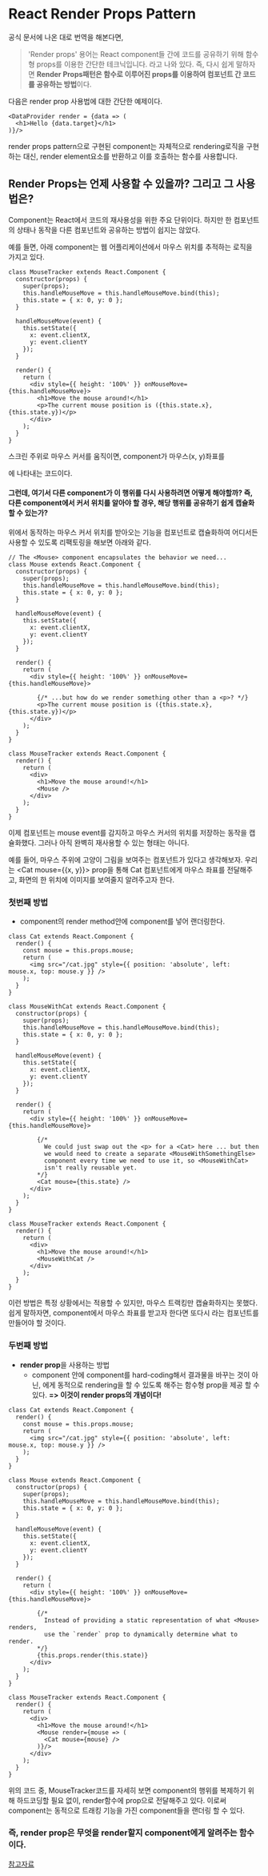 # React Render Props Pattern
공식 문서에 나온 대로 번역을 해본다면,
> 'Render props' 용어는 React component들 간에 코드를 공유하기 위해 함수형 props를 이용한 간단한 테크닉입니다.
라고 나와 있다.
즉, 다시 쉽게 말하자면 **Render Props패턴은 함수로 이루어진 props를 이용하여 컴포넌트 간 코드를 공유하는 방법**이다.
  
다음은 render prop 사용법에 대한 간단한 예제이다.
```
<DataProvider render = {data => (
  <h1>Hello {data.target}</h1>
)}/>
```
render props pattern으로 구현된 component는 자체적으로 rendering로직을 구현하는 대신, 
render element요소를 반환하고 이를 호출하는 함수를 사용합니다.

## Render Props는 언제 사용할 수 있을까? 그리고 그 사용법은?
Component는 React에서 코드의 재사용성을 위한 주요 단위이다. 하지만 한 컴포넌트의 상태나 동작을 다른 컴포넌트와 공유하는 방법이 쉽지는 않았다.
   
예를 들면, 아래 component는 웹 어플리케이션에서 마우스 위치를 추적하는 로직을 가지고 있다.
```
class MouseTracker extends React.Component {
  constructor(props) {
    super(props);
    this.handleMouseMove = this.handleMouseMove.bind(this);
    this.state = { x: 0, y: 0 };
  }

  handleMouseMove(event) {
    this.setState({
      x: event.clientX,
      y: event.clientY
    });
  }

  render() {
    return (
      <div style={{ height: '100%' }} onMouseMove={this.handleMouseMove}>
        <h1>Move the mouse around!</h1>
        <p>The current mouse position is ({this.state.x}, {this.state.y})</p>
      </div>
    );
  }
}
```
스크린 주위로 마우스 커서를 움직이면, component가 마우스(x, y)좌표를 <p>에 나타내는 코드이다.
  
#### 그런데, 여기서 다른 component가 이 행위를 다시 사용하려면 어떻게 해야할까? 즉, 다른 component에서 커서 위치를 알아야 할 경우, 해당 행위를 공유하기 쉽게 캡슐화 할 수 있는가?
  
위에서 동작하는 마우스 커서 위치를 받아오는 기능을 <Mouse>컴포넌트로 캡슐화하여 어디서든 사용할 수 있도록 리팩토링을 해보면 아래와 같다.
  
```
// The <Mouse> component encapsulates the behavior we need...
class Mouse extends React.Component {
  constructor(props) {
    super(props);
    this.handleMouseMove = this.handleMouseMove.bind(this);
    this.state = { x: 0, y: 0 };
  }

  handleMouseMove(event) {
    this.setState({
      x: event.clientX,
      y: event.clientY
    });
  }

  render() {
    return (
      <div style={{ height: '100%' }} onMouseMove={this.handleMouseMove}>

        {/* ...but how do we render something other than a <p>? */}
        <p>The current mouse position is ({this.state.x}, {this.state.y})</p>
      </div>
    );
  }
}

class MouseTracker extends React.Component {
  render() {
    return (
      <div>
        <h1>Move the mouse around!</h1>
        <Mouse />
      </div>
    );
  }
}
```

이제 <Mouse> 컴포넌트는 mouse event를 감지하고 마우스 커서의 위치를 저장하는 동작을 캡슐화했다.
그러나 아직 완벽히 재사용할 수 있는 형태는 아니다.
  
예를 들어, 마우스 주위에 고양이 그림을 보여주는 <Cat>컴포넌트가 있다고 생각해보자.
우리는 <Cat mouse={{x, y}}> prop을 통해 Cat 컴포넌트에게 마우스 좌표를 전달해주고, 화면의 한 위치에 이미지를 보여줄지 알려주고자 한다.
  
### 첫번째 방법
- <Mouse> component의 render method안에 <Cat> component를 넣어 랜더링한다.
```
class Cat extends React.Component {
  render() {
    const mouse = this.props.mouse;
    return (
      <img src="/cat.jpg" style={{ position: 'absolute', left: mouse.x, top: mouse.y }} />
    );
  }
}

class MouseWithCat extends React.Component {
  constructor(props) {
    super(props);
    this.handleMouseMove = this.handleMouseMove.bind(this);
    this.state = { x: 0, y: 0 };
  }

  handleMouseMove(event) {
    this.setState({
      x: event.clientX,
      y: event.clientY
    });
  }

  render() {
    return (
      <div style={{ height: '100%' }} onMouseMove={this.handleMouseMove}>

        {/*
          We could just swap out the <p> for a <Cat> here ... but then
          we would need to create a separate <MouseWithSomethingElse>
          component every time we need to use it, so <MouseWithCat>
          isn't really reusable yet.
        */}
        <Cat mouse={this.state} />
      </div>
    );
  }
}

class MouseTracker extends React.Component {
  render() {
    return (
      <div>
        <h1>Move the mouse around!</h1>
        <MouseWithCat />
      </div>
    );
  }
}
```

이런 방법은 특정 상황에서는 적용할 수 있지만, 마우스 트랙킹만 캡슐화하지는 못했다.
쉽게 말하자면, <Dog> component에서 마우스 좌표를 받고자 한다면 또다시 <MouseWithDog>라는 컴포넌트를 만들어야 할 것이다.
  

### 두번째 방법
- **render prop**을 사용하는 방법 
  - <Mouse> component 안에 <Cat> component를 hard-coding해서 결과물을 바꾸는 것이 아닌, <Mouse>에게 동적으로 rendering을 할 수 있도록 해주는 함수형 prop을 제공 할 수 있다.
  **=> 이것이 render props의 개념이다!**
  
```
class Cat extends React.Component {
  render() {
    const mouse = this.props.mouse;
    return (
      <img src="/cat.jpg" style={{ position: 'absolute', left: mouse.x, top: mouse.y }} />
    );
  }
}

class Mouse extends React.Component {
  constructor(props) {
    super(props);
    this.handleMouseMove = this.handleMouseMove.bind(this);
    this.state = { x: 0, y: 0 };
  }

  handleMouseMove(event) {
    this.setState({
      x: event.clientX,
      y: event.clientY
    });
  }

  render() {
    return (
      <div style={{ height: '100%' }} onMouseMove={this.handleMouseMove}>

        {/*
          Instead of providing a static representation of what <Mouse> renders,
          use the `render` prop to dynamically determine what to render.
        */}
        {this.props.render(this.state)}
      </div>
    );
  }
}

class MouseTracker extends React.Component {
  render() {
    return (
      <div>
        <h1>Move the mouse around!</h1>
        <Mouse render={mouse => (
          <Cat mouse={mouse} />
        )}/>
      </div>
    );
  }
}
```
  
위의 코드 중, MouseTracker코드를 자세히 보면 <Mouse> component의 행위를 복제하기 위해 하드코딩할 필요 없이, render함수에 prop으로 전달해주고 있다. 이로써 <Mouse> component는 동적으로 트래킹 기능을 가진 component들을 랜더링 할 수 있다.
  
### 즉, render prop은 무엇을 render할지 component에게 알려주는 함수이다.


[참고자료](https://medium.com/@dev_momo/react-render-props-pattern-1c53a6b9645c)

